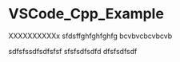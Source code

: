 
# VSCode_Cpp_Example
XXXXXXXXXXx
sfdsffghfghfghfg
bcvbvcbcvbcvb



sdfsfssdfsdfsfsf
sfsfsdfsdfd
dfsfsdfsdf
